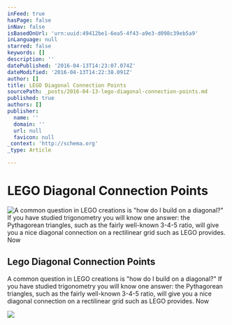 ```yaml
---
inFeed: true
hasPage: false
inNav: false
isBasedOnUrl: 'urn:uuid:49412be1-6ea5-4f43-a9e3-d098c39eb5a9'
inLanguage: null
starred: false
keywords: []
description: ''
datePublished: '2016-04-13T14:23:07.074Z'
dateModified: '2016-04-13T14:22:38.091Z'
author: []
title: LEGO Diagonal Connection Points
sourcePath: _posts/2016-04-13-lego-diagonal-connection-points.md
published: true
authors: []
publisher:
  name: ''
  domain: ''
  url: null
  favicon: null
_context: 'http://schema.org'
_type: Article

---
```

# LEGO Diagonal Connection Points
![A common question in LEGO creations is "how do I build on a diagonal?" If you have studied trigonometry you will know one answer: the Pythagorean triangles, such as the fairly well-known 3-4-5 ratio, will give you a nice diagonal connection on a rectilinear grid such as LEGO provides. Now](https://the-grid-user-content.s3-us-west-2.amazonaws.com/b37eee7d-803c-46d3-8f4f-a1a0f5d6a0a6.jpg)

<article style=""><h1>Lego Diagonal Connection Points</h1><p>A common question in LEGO creations is "how do I build on a diagonal?" If you have studied trigonometry you will know one answer: the Pythagorean triangles, such as the fairly well-known 3-4-5 ratio, will give you a nice diagonal connection on a rectilinear grid such as LEGO provides. Now</p><img src="https://s3-us-west-2.amazonaws.com/the-grid-img/p/8434b8f7be82a7d6a0a423d740f89a89b84856fe.jpg" /></article>